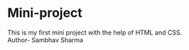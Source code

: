 # Mini-project
This is my first mini project with the help of HTML and CSS. 
<br>
Author- Sambhav Sharma 
